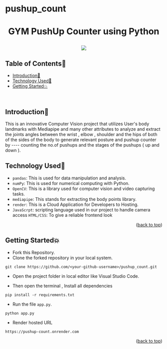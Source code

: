 # pushup_count

# <p align="center">GYM PushUp Counter using Python</p>

<!-- --------------------------------------------------------------------------------------------------------------------------------------------------------- -->

<div id="top"></div>
<div align="center">
<img src="https://forthebadge.com/images/badges/built-with-love.svg" />
  <br>
  
</div>
<h2>Table of Contents🧾</h2>

- [Introduction📌](#introduction)
- [Technology Used🚀](#technology-used)
- [Getting Started💥](#getting-started)
<br>

<!-- --------------------------------------------------------------------------------------------------------------------------------------------------------- -->

<h2>Introduction📌</h2>

This is an innovative Computer Vision project that utilizes User's body landmarks with Mediapipe and  many other attributes to analyze and extract the joints angles between the wrist , elbow , shoulder and the hips of both of the sides of the body to generate relevant posture and pushup counter by ---- counting the no.of pushups and the stages of the pushups ( up and down ).

<!-- --------------------------------------------------------------------------------------------------------------------------------------------------------- -->

<h2>Technology Used🚀</h2>

- `pandas`: This is used for data manipulation and analysis.
- `numPy`: This is used for numerical computing with Python.
- `OpenCV`: This is a library used for computer vision and video capturing tasks.
- `mediapipe`: This stands for extracting the body points library.
- `render`: This is a Cloud Application for Developers to Hosting.
- `JavaScrpt`: scripting language used in our project to handle camera access 
`HTML/CSS`: To give a reliable frontend look

<p align="right">(<a href="#top">back to top</a>)</p>

<!-- --------------------------------------------------------------------------------------------------------------------------------------------------------- -->


<!-- --------------------------------------------------------------------------------------------------------------------------------------------------------- -->

<h2>Getting Started💥</h2>

- Fork this Repository.
- Clone the forked repository in your local system.
```
git clone https://github.com/<your-github-username>/pushup_count.git
```

- Open the project folder in local editor like Visual Studio Code. 

- Then open the terminal , Install all dependencies 
```
pip install -r requirements.txt
```

- Run the file `app.py`.
```
python app.py 
```
- Render hosted URL 
```
https://pushup-count.onrender.com
```

<p align="right">(<a href="#top">back to top</a>)</p>

#